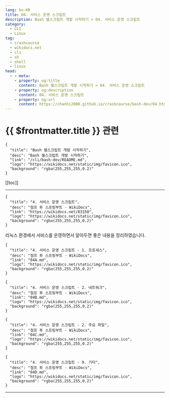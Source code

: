 ```yaml
---
lang: ko-KR
title: 04. 서비스 운영 스크립트
description: Bash 쉘스크립트 개발 시작하기 > 04. 서비스 운영 스크립트
category:
  - CLI
  - Linux
tag: 
  - crashcourse
  - wikidocs.net
  - cli
  - sh
  - shell
  - linux
head:
  - - meta:
    - property: og:title
      content: Bash 쉘스크립트 개발 시작하기 > 04. 서비스 운영 스크립트
    - property: og:description
      content: 04. 서비스 운영 스크립트
    - property: og:url
      content: https://chanhi2000.github.io/crashcourse/bash-dev/04.html
---
```


# {{ $frontmatter.title }} 관련

```component VPCard
{
  "title": "Bash 쉘스크립트 개발 시작하기",
  "desc": "Bash 쉘스크립트 개발 시작하기",
  "link": "/cli/bash-dev/README.md",
  "logo": "https://wikidocs.net/static/img/favicon.ico",
  "background": "rgba(255,255,255,0.2)"
}
```

[[toc]]

---

```component VPCard
{
  "title": "4. 서비스 운영 스크립트",
  "desc": "점프 투 스프링부트 - WikiDocs",
  "link": "https://wikidocs.net/83150",
  "logo": "https://wikidocs.net/static/img/favicon.ico",
  "background": "rgba(255,255,255,0.2)"
}
```

리눅스 환경에서 서비스를 운영하면서 알아두면 좋은 내용을 정리하였습니다.

```component VPCard
{
  "title": "4. 서비스 운영 스크립트 - 1. 프로세스",
  "desc": "점프 투 스프링부트 - WikiDocs",
  "link": "04A.md",
  "logo": "https://wikidocs.net/static/img/favicon.ico",
  "background": "rgba(255,255,255,0.2)"
}
```

```component VPCard
{
  "title": "4. 서비스 운영 스크립트 - 2. 네트워크",
  "desc": "점프 투 스프링부트 - WikiDocs",
  "link": "04B.md",
  "logo": "https://wikidocs.net/static/img/favicon.ico",
  "background": "rgba(255,255,255,0.2)"
}
```

```component VPCard
{
  "title": "4. 서비스 운영 스크립트 - 2. 주요 파일",
  "desc": "점프 투 스프링부트 - WikiDocs",
  "link": "04C.md",
  "logo": "https://wikidocs.net/static/img/favicon.ico",
  "background": "rgba(255,255,255,0.2)"
}
```

```component VPCard
{
  "title": "4. 서비스 운영 스크립트 - 9. 기타",
  "desc": "점프 투 스프링부트 - WikiDocs",
  "link": "04D.md",
  "logo": "https://wikidocs.net/static/img/favicon.ico",
  "background": "rgba(255,255,255,0.2)"
}
```

---
